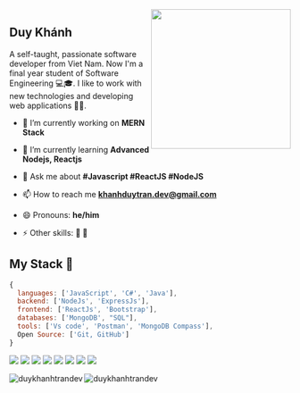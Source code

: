 <a target="_blank" href="https://github.com/duykhanhtrandev/">
  <img align="right" width="250" align="right" src="https://user-images.githubusercontent.com/109634649/227500571-eb2837bc-c46a-4807-a918-d34ea4894987.png">
</a>

## Duy Khánh

A self-taught, passionate software developer from Viet Nam. Now I'm a final year student of Software Engineering 💻🎓. I like to work with new technologies and developing web applications 👨‍💻.

- 🔭 I’m currently working on **MERN Stack**

- 🌱 I’m currently learning **Advanced Nodejs, Reactjs**

- 💬 Ask me about **#Javascript #ReactJS #NodeJS**

- 📫 How to reach me **khanhduytran.dev@gmail.com**

- 😄 Pronouns: **he/him**

- ⚡ Other skills: **🎹 🎸**

<p align="left">
</p>

## My Stack 🚀

```js
{
  languages: ['JavaScript', 'C#', 'Java'],
  backend: ['NodeJs', 'ExpressJs'],
  frontend: ['ReactJs', 'Bootstrap'],
  databases: ['MongoDB', "SQL"],
  tools: ['Vs code', 'Postman', 'MongoDB Compass'],
  Open Source: ['Git, GitHub']
}
```

<p>
<img src="https://img.shields.io/badge/-JavaScript-black?style=flat-square&logo=javascript"/>
<img src="https://img.shields.io/badge/-Nodejs-black?style=flat-square&logo=Node.js"/>
<img src="https://img.shields.io/badge/-Expressjs-black?style=flat-square&logo=Express.js"/>
<img src="https://img.shields.io/badge/-React-black?style=flat-square&logo=react"/>
<img src="https://img.shields.io/badge/-MongoDB-black?style=flat-square&logo=mongodb"/>
<img src="https://img.shields.io/badge/-MySQL-black?style=flat-square&logo=mysql"/>
<img src="https://img.shields.io/badge/-Git-black?style=flat-square&logo=git"/>
<img src="https://img.shields.io/badge/-GitHub-black?style=flat-square&logo=github"/>
</p>

<p><img align="left" src="https://github-readme-stats.vercel.app/api/top-langs?username=duykhanhtrandev&show_icons=true&locale=en&layout=compact" alt="duykhanhtrandev" /></p>

<p><img align="center" src="https://github-readme-streak-stats.herokuapp.com/?user=duykhanhtrandev&" alt="duykhanhtrandev" /></p>
